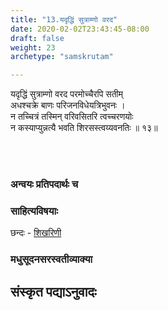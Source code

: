 ```yaml
---
title: "13.यदृद्धिं सुत्राम्णो वरद"
date: 2020-02-02T23:43:45-08:00
draft: false
weight: 23
archetype: "samskrutam"

---
```


यदृद्धिं सुत्राम्णो वरद परमोच्चैरपि सतीम्
<br/>अधश्चक्रे बाणः परिजनविधेयत्रिभुवनः ।
<br/>न तच्चित्रं तस्मिन् वरिवसितरि त्वच्चरणयोः
<br/>न कस्याप्युन्नत्यै भवति शिरसस्त्वय्यवनतिः ॥ १३॥
<br/>

<br/><br/>

### अन्वयः प्रतिपदार्थः च


### साहित्यविषयाः 

छन्दः - [शिखरिणी](/sahitya-shaastra-parichaya/chandas-prakarana/08_shikharini/) 


### मधुसूदनसरस्वतीव्याक्या

## संस्कृत पद्याऽनुवादः